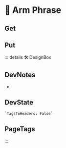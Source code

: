 
# 🔷 <moto>Arm Phrase</moto>

## Get

## Put

::: details 🛠 <dev>DesignBox</dev>

## DevNotes

-

## DevState

```py
`TagsToHeaders: False`
```

<h2>PageTags</h2>
:::
